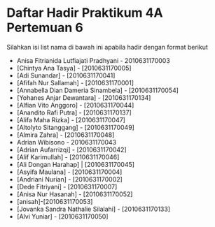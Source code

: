 # Daftar Hadir Praktikum 4A Pertemuan 6
Silahkan isi list nama di bawah ini apabila hadir dengan format berikut

- Anisa Fitrianida Lutfiajati Pradhyani - 2010631170003
- [Chintya Ana Tasya] - [2010631170005]
- [Adi Sunandar] - [2010631170041]
- [Afifah Nur Sallamah] - [2010631170001]
- [Annabella Dian Dameria Sinambela] - [2010631170054]
- [Yohanes Anjar Dewantara] - [2010631170134]
- [Alfian Vito Anggoro] - [2010631170044]
- [Anandito Rafi Putra] - [2010631170137]
- [Alifa Maha Rizka] - [2010631170047]
- [Altolyto Sitanggang] - [2010631170049]
- [Almira Zahra] - [2010631170048]
- Adrian Wibisono - 2010631170043
- [Adrian Aufarrizqi] - [2010631170042]
- [Alif Karimullah] - [2010631170046]
- [Ali Dongan Harahap] | [2010631170045]
- [Asyifa Maulana] - [2010631170004]
- [Andriani Nurian] - [2010631170002]
- [Dede Fitriyani] - [2010631170007]
- [Anisa Nur Hasanah] - [2010631170052]
- [anisah]-[2010631170053]
- [Jovanka Sandra Nathalie Silalahi] - [2010631170133]
- [Alvi Yuniar] - [2010631170050]
